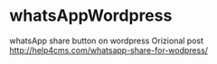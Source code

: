 # whatsAppWordpress
whatsApp share button on wordpress
Orizional post http://help4cms.com/whatsapp-share-for-wodpress/
